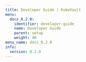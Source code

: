 ```yaml
---
title: Developer Guide | KubeVault
menu:
  docs_0.2.0:
    identifier: developer-guide
    name: Developer Guide
    parent: setup
    weight: 40
menu_name: docs_0.2.0
info:
  version: 0.2.0
---
```


